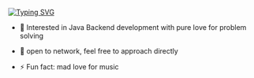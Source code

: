 [![Typing SVG](https://readme-typing-svg.demolab.com?font=Fira+Code&pause=1000&color=DD59FF&width=435&lines=%F0%9F%91%8BHello+my+friend%2Cphoenix+likes+you)](https://git.io/typing-svg)
- 👀 Interested in Java Backend development with pure love for problem solving
- 🌱 open to network, feel free to approach directly

- ⚡ Fun fact: mad love for music

<!---
phoeniX1817/phoeniX1817 is a ✨ special ✨ repository because its `README.md` (this file) appears on your GitHub profile.
You can click the Preview link to take a look at your changes.
--->

